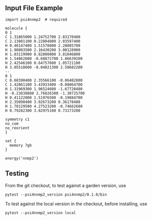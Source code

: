 Input File Example
------------------

    import psi4nnmp2  # required
    
    molecule {
    0 1
    C 1.31865000 1.24752700 2.83170400
    C 2.13801100 0.22804800 2.03597400
    H 0.40147400 1.51578800 2.28085700
    H 1.90803500 2.16430200 3.00128900
    H 1.03119900 0.82800000 3.81046800
    H 1.54862600 -0.68872700 1.86639200
    H 2.42546100 0.64757600 1.05721100
    H 3.05518600 -0.04021300 2.58682200
    --
    0 1
    C 0.68390400 2.35566100 -0.86482800
    C 1.42861100 3.43933400 -0.08064700
    H 1.31969300 1.96524600 -1.67720400
    H -0.23838800 2.76826300 -1.30725700
    H 0.41122000 1.51976500 -0.19884700
    H 2.35090400 3.02673200 0.36178400
    H 1.70129500 4.27523200 -0.74662600
    H 0.79282300 3.82975100 0.73173200
    
    symmetry c1
    no_com
    no_reorient
    }
    
    set {
      memory 7gb
    }
    
    energy('nnmp2')


Testing
-------

From the git checkout, to test against a garden version, use

    pytest --psi4nnmp2_version psi4nnmp2/0.1.0/bin

To test against the local version in the checkout, before installing, use

    pytest --psi4nnmp2_version local